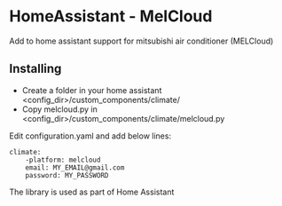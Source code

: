# HomeAssistant - MelCloud

Add to home assistant support for mitsubishi air conditioner (MELCloud)

## Installing

- Create a folder in your home assistant <config_dir>/custom_components/climate/
- Copy melcloud.py in <config_dir>/custom_components/climate/melcloud.py


Edit configuration.yaml and add below lines:
	
	climate:
		-platform: melcloud
		email: MY_EMAIL@gmail.com
		password: MY_PASSWORD


The library is used as part of Home Assistant
